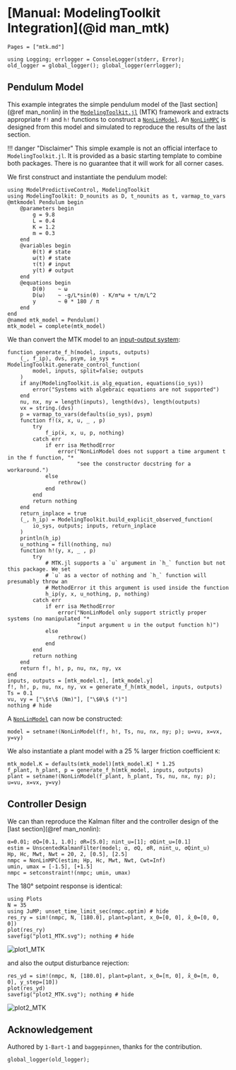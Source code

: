 # [Manual: ModelingToolkit Integration](@id man_mtk)

```@contents
Pages = ["mtk.md"]
```

```@setup 1
using Logging; errlogger = ConsoleLogger(stderr, Error);
old_logger = global_logger(); global_logger(errlogger);
```

## Pendulum Model

This example integrates the simple pendulum model of the [last section](@ref man_nonlin) in the
[`ModelingToolkit.jl`](https://docs.sciml.ai/ModelingToolkit/stable/) (MTK) framework and
extracts appropriate `f!` and `h!` functions to construct a [`NonLinModel`](@ref). An
[`NonLinMPC`](@ref) is designed from this model and simulated to reproduce the results of
the last section.

!!! danger "Disclaimer"
    This simple example is not an official interface to `ModelingToolkit.jl`. It is provided
    as a basic starting template to combine both packages. There is no guarantee that it
    will work for all corner cases.

We first construct and instantiate the pendulum model:

```@example 1
using ModelPredictiveControl, ModelingToolkit
using ModelingToolkit: D_nounits as D, t_nounits as t, varmap_to_vars
@mtkmodel Pendulum begin
    @parameters begin
        g = 9.8
        L = 0.4
        K = 1.2
        m = 0.3
    end
    @variables begin
        θ(t) # state
        ω(t) # state
        τ(t) # input
        y(t) # output
    end
    @equations begin
        D(θ)    ~ ω
        D(ω)    ~ -g/L*sin(θ) - K/m*ω + τ/m/L^2
        y       ~ θ * 180 / π
    end
end
@named mtk_model = Pendulum()
mtk_model = complete(mtk_model)
```

We than convert the MTK model to an [input-output system](https://docs.sciml.ai/ModelingToolkit/stable/basics/InputOutput/):

```@example 1
function generate_f_h(model, inputs, outputs)
    (_, f_ip), dvs, psym, io_sys = ModelingToolkit.generate_control_function(
        model, inputs, split=false; outputs
    )
    if any(ModelingToolkit.is_alg_equation, equations(io_sys)) 
        error("Systems with algebraic equations are not supported")
    end
    nu, nx, ny = length(inputs), length(dvs), length(outputs)
    vx = string.(dvs)
    p = varmap_to_vars(defaults(io_sys), psym)
    function f!(ẋ, x, u, _ , p)
        try
            f_ip(ẋ, x, u, p, nothing)
        catch err
            if err isa MethodError
                error("NonLinModel does not support a time argument t in the f function, "*
                      "see the constructor docstring for a workaround.")
            else
                rethrow()
            end
        end
        return nothing
    end
    return_inplace = true
    (_, h_ip) = ModelingToolkit.build_explicit_observed_function(
        io_sys, outputs; inputs, return_inplace
    )
    println(h_ip)
    u_nothing = fill(nothing, nu)
    function h!(y, x, _ , p)
        try
            # MTK.jl supports a `u` argument in `h_` function but not this package. We set
            # `u` as a vector of nothing and `h_` function will presumably throw an
            # MethodError it this argument is used inside the function
            h_ip(y, x, u_nothing, p, nothing)
        catch err
            if err isa MethodError
                error("NonLinModel only support strictly proper systems (no manipulated "*
                      "input argument u in the output function h)")
            else
                rethrow()
            end
        end
        return nothing
    end
    return f!, h!, p, nu, nx, ny, vx
end
inputs, outputs = [mtk_model.τ], [mtk_model.y]
f!, h!, p, nu, nx, ny, vx = generate_f_h(mtk_model, inputs, outputs)
Ts = 0.1
vu, vy = ["\$τ\$ (Nm)"], ["\$θ\$ (°)"]
nothing # hide
```

A [`NonLinModel`](@ref) can now be constructed:

```@example 1
model = setname!(NonLinModel(f!, h!, Ts, nu, nx, ny; p); u=vu, x=vx, y=vy)
```

We also instantiate a plant model with a 25 % larger friction coefficient ``K``:

```@example 1
mtk_model.K = defaults(mtk_model)[mtk_model.K] * 1.25
f_plant, h_plant, p = generate_f_h(mtk_model, inputs, outputs)
plant = setname!(NonLinModel(f_plant, h_plant, Ts, nu, nx, ny; p); u=vu, x=vx, y=vy)
```

## Controller Design

We can than reproduce the Kalman filter and the controller design of the [last section](@ref man_nonlin):

```@example 1
α=0.01; σQ=[0.1, 1.0]; σR=[5.0]; nint_u=[1]; σQint_u=[0.1]
estim = UnscentedKalmanFilter(model; α, σQ, σR, nint_u, σQint_u)
Hp, Hc, Mwt, Nwt = 20, 2, [0.5], [2.5]
nmpc = NonLinMPC(estim; Hp, Hc, Mwt, Nwt, Cwt=Inf)
umin, umax = [-1.5], [+1.5]
nmpc = setconstraint!(nmpc; umin, umax)
```

The 180° setpoint response is identical:

```@example 1
using Plots
N = 35
using JuMP; unset_time_limit_sec(nmpc.optim) # hide
res_ry = sim!(nmpc, N, [180.0], plant=plant, x_0=[0, 0], x̂_0=[0, 0, 0])
plot(res_ry)
savefig("plot1_MTK.svg"); nothing # hide
```

![plot1_MTK](plot1_MTK.svg)

and also the output disturbance rejection:

```@example 1
res_yd = sim!(nmpc, N, [180.0], plant=plant, x_0=[π, 0], x̂_0=[π, 0, 0], y_step=[10])
plot(res_yd)
savefig("plot2_MTK.svg"); nothing # hide
```

![plot2_MTK](plot2_MTK.svg)

## Acknowledgement

Authored by `1-Bart-1` and `baggepinnen`, thanks for the contribution.

```@setup 1
global_logger(old_logger);
```
